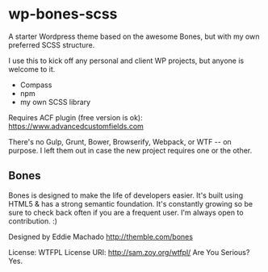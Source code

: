 # wp-bones-scss
A starter Wordpress theme based on the awesome Bones, but with my own preferred SCSS structure.

I use this to kick off any personal and client WP projects, but anyone is welcome to it.

* Compass
* npm 
* my own SCSS library

Requires ACF plugin (free version is ok):
https://www.advancedcustomfields.com

There's no Gulp, Grunt, Bower, Browserify, Webpack, or WTF -- on purpose. I left them out in case the new project requires one or the other.

## Bones
Bones is designed to make the life of developers easier. It's built
using HTML5 & has a strong semantic foundation.
It's constantly growing so be sure to check back often if you are a
frequent user. I'm always open to contribution. :)

Designed by Eddie Machado
http://themble.com/bones

License: WTFPL
License URI: http://sam.zoy.org/wtfpl/
Are You Serious? Yes.


